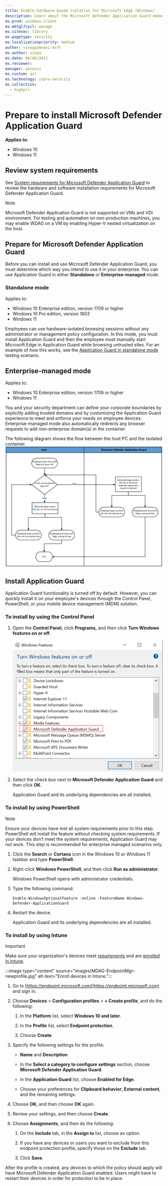 ```yaml
---
title: Enable hardware-based isolation for Microsoft Edge (Windows)
description: Learn about the Microsoft Defender Application Guard modes (Standalone or Enterprise-managed), and how to install Application Guard in your enterprise.
ms.prod: windows-client
ms.mktglfcycl: manage
ms.sitesec: library
ms.pagetype: security
ms.localizationpriority: medium
author: vinaypamnani-msft
ms.author: vinpa
ms.date: 09/09/2021
ms.reviewer: 
manager: aaroncz
ms.custom: asr
ms.technology: itpro-security
ms.collection: 
  - highpri
---
```


# Prepare to install Microsoft Defender Application Guard

**Applies to:**

- Windows 10
- Windows 11

## Review system requirements
 
See [System requirements for Microsoft Defender Application Guard](./reqs-md-app-guard.md) to review the hardware and software installation requirements for Microsoft Defender Application Guard.
>[!NOTE]
>Microsoft Defender Application Guard is not supported on VMs and VDI environment. For testing and automation on non-production machines, you may enable WDAG on a VM by enabling Hyper-V nested virtualization on the host.

## Prepare for Microsoft Defender Application Guard 
Before you can install and use Microsoft Defender Application Guard, you must determine which way you intend to use it in your enterprise. You can use Application Guard in either **Standalone** or **Enterprise-managed** mode.

### Standalone mode

Applies to:
- Windows 10 Enterprise edition, version 1709 or higher
- Windows 10 Pro edition, version 1803
- Windows 11

Employees can use hardware-isolated browsing sessions without any administrator or management policy configuration. In this mode,   you must install Application Guard and then the employee must manually start Microsoft Edge in Application Guard while browsing untrusted sites. For an example of how this works, see the [Application Guard in standalone mode](test-scenarios-md-app-guard.md) testing scenario.

## Enterprise-managed mode

Applies to:
- Windows 10 Enterprise edition, version 1709 or higher
- Windows 11

You and your security department can define your corporate boundaries by explicitly adding trusted domains and by customizing the Application Guard experience to meet and enforce your needs on employee devices. Enterprise-managed mode also automatically redirects any browser requests to add non-enterprise domain(s) in the container.

The following diagram shows the flow between the host PC and the isolated container.
![Flowchart for movement between Microsoft Edge and Application Guard.](images/application-guard-container-v-host.png)

## Install Application Guard

Application Guard functionality is turned off by default. However, you can quickly install it on your employee's devices through the Control Panel, PowerShell, or your mobile device management (MDM) solution.

### To install by using the Control Panel

1. Open the **Control Panel**, click **Programs,** and then click **Turn Windows features on or off**.

    ![Windows Features, turning on Microsoft Defender Application Guard.](images/turn-windows-features-on-off.png)

2. Select the check box next to **Microsoft Defender Application Guard** and then click **OK**.

   Application Guard and its underlying dependencies are all installed.

### To install by using PowerShell

>[!NOTE]
>Ensure your devices have met all system requirements prior to this step. PowerShell will install the feature without checking system requirements. If your devices don't meet the system requirements, Application Guard may not work. This step is recommended for enterprise managed scenarios only.

1. Click the **Search** or **Cortana** icon in the Windows 10 or Windows 11 taskbar and type **PowerShell**.
   
2. Right-click **Windows PowerShell**, and then click **Run as administrator**.

   Windows PowerShell opens with administrator credentials.

3. Type the following command:

    ```
    Enable-WindowsOptionalFeature -online -FeatureName Windows-Defender-ApplicationGuard
    ```
4. Restart the device.

   Application Guard and its underlying dependencies are all installed.

### To install by using Intune

> [!IMPORTANT]
> Make sure your organization's devices meet [requirements](reqs-md-app-guard.md) and are [enrolled in Intune](/mem/intune/enrollment/device-enrollment).

:::image type="content" source="images/MDAG-EndpointMgr-newprofile.jpg" alt-text="Enroll devices in Intune.":::

1. Go to [https://endpoint.microsoft.com](https://endpoint.microsoft.com) and sign in.

1. Choose **Devices** > **Configuration profiles** > **+ Create profile**, and do the following: <br/>

   1. In the **Platform** list, select **Windows 10 and later**. 
   
   1. In the **Profile** list, select **Endpoint protection**. 
   
   1. Choose **Create**.

1. Specify the following settings for the profile:

   - **Name** and **Description**

   - In the **Select a category to configure settings** section, choose **Microsoft Defender Application Guard**.

   - In the **Application Guard** list, choose **Enabled for Edge**.

   - Choose your preferences for **Clipboard behavior**, **External content**, and the remaining settings.

1. Choose **OK**, and then choose **OK** again.

1. Review your settings, and then choose **Create**.

1. Choose **Assignments**, and then do the following:

   1. On the **Include** tab, in the **Assign to** list, choose an option.

   1. If you have any devices or users you want to exclude from this endpoint protection profile, specify those on the **Exclude** tab.

   1. Click **Save**.

After the profile is created, any devices to which the policy should apply will have Microsoft Defender Application Guard enabled. Users might have to restart their devices in order for protection to be in place.
